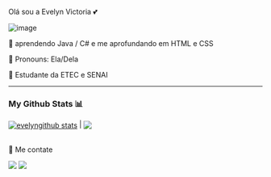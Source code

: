  Olá sou a Evelyn Victoria 💕


![image](https://user-images.githubusercontent.com/115710253/196185446-8acf0494-27f0-4045-a998-6e67de68b2c1.png)

<p>🧠 aprendendo Java / C#  e me aprofundando em HTML e CSS </p>
<p>📍 Pronouns: Ela/Dela</p>
<p>📕 Estudante da ETEC  e SENAI </p>
<hr>
<!--ícones e imagem das estatísticas-->
  <h3>My Github Stats 📊</h3>
  <a href="https://github.com/anuraghazra/github-readme-stats"><img align="center" src="https://github-readme-stats.vercel.app/api?username=evelynvic23&show_icons=true&include_all_commits=true&theme=radical&hide_border=false" alt="evelyngithub stats" /></a>
  | <a href="https://github.com/anuraghazra/github-readme-stats"><img align="center" src="https://github-readme-stats.vercel.app/api/top-langs/?username=evelynvic23&layout=compact&theme=radical&hide_border=false" /></a>
  
<br>
<br>
<!--links para contato-->
<div>
  <p>📩 Me contate</p>
  <a href = "mailto:evelynvic23toria10@gmail.com"><img src="https://img.shields.io/badge/Gmail-D14836?style=for-the-badge&logo=gmail&logoColor=white" target="_blank"></a>
  <a href="https://www.linkedin.com/in/evelyn-victoria-da-silva-santos-78aa8824b/" target="_blank"><img src="https://img.shields.io/badge/-LinkedIn-%230077B5?style=for-the-badge&logo=linkedin&logoColor=white" target="_blank"></a> 
</div>


